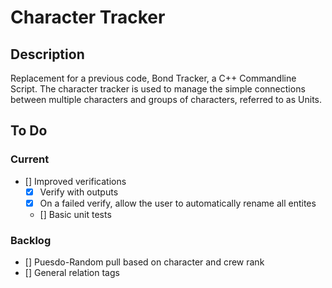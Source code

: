 # Character Tracker
## Description
Replacement for a previous code, Bond Tracker, a C++ Commandline Script.
The character tracker is used to manage the simple connections between multiple characters and groups of characters, referred to as Units.
## To Do
### Current
- [] Improved verifications
	- [X] Verify with outputs
	- [X] On a failed verify, allow the user to automatically rename all entites
	- [] Basic unit tests
### Backlog
- [] Puesdo-Random pull based on character and crew rank
- [] General relation tags